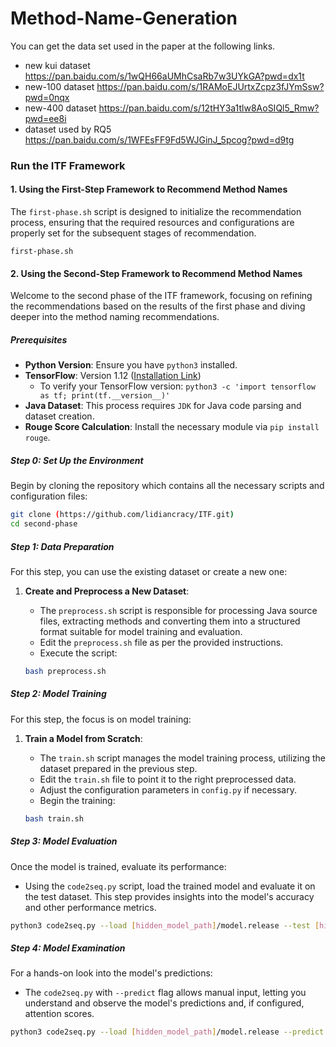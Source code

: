 # Method-Name-Generation
You can get the data set used in the paper at the following links.
- new kui dataset
https://pan.baidu.com/s/1wQH66aUMhCsaRb7w3UYkGA?pwd=dx1t
- new-100 dataset
https://pan.baidu.com/s/1RAMoEJUrtxZcpz3fJYmSsw?pwd=0nqx
- new-400 dataset
https://pan.baidu.com/s/12tHY3a1tlw8AoSIQl5_Rmw?pwd=ee8i
- dataset used by RQ5
https://pan.baidu.com/s/1WFEsFF9Fd5WJGinJ_5pcog?pwd=d9tg



### Run the ITF Framework

#### 1. Using the First-Step Framework to Recommend Method Names

The `first-phase.sh` script is designed to initialize the recommendation process, ensuring that the required resources and configurations are properly set for the subsequent stages of recommendation.

~~~
first-phase.sh
~~~

#### 2. Using the Second-Step Framework to Recommend Method Names

Welcome to the second phase of the ITF framework, focusing on refining the recommendations based on the results of the first phase and diving deeper into the method naming recommendations.

##### Prerequisites

- **Python Version**: Ensure you have `python3` installed.
- **TensorFlow**: Version 1.12 ([Installation Link](install))
  - To verify your TensorFlow version: `python3 -c 'import tensorflow as tf; print(tf.__version__)'`
- **Java Dataset**: This process requires `JDK` for Java code parsing and dataset creation.
- **Rouge Score Calculation**: Install the necessary module via `pip install rouge`.

##### Step 0: Set Up the Environment

Begin by cloning the repository which contains all the necessary scripts and configuration files:

```bash
git clone (https://github.com/lidiancracy/ITF.git)
cd second-phase
```

##### Step 1: Data Preparation

For this step, you can use the existing dataset or create a new one:

1. **Create and Preprocess a New Dataset**: 
    - The `preprocess.sh` script is responsible for processing Java source files, extracting methods and converting them into a structured format suitable for model training and evaluation.
    - Edit the `preprocess.sh` file as per the provided instructions.
    - Execute the script:

    ```bash
    bash preprocess.sh
    ```

##### Step 2: Model Training

For this step, the focus is on model training:

1. **Train a Model from Scratch**: 
    - The `train.sh` script manages the model training process, utilizing the dataset prepared in the previous step.
    - Edit the `train.sh` file to point it to the right preprocessed data.
    - Adjust the configuration parameters in `config.py` if necessary.
    - Begin the training:

    ```bash
    bash train.sh
    ```

##### Step 3: Model Evaluation

Once the model is trained, evaluate its performance:

- Using the `code2seq.py` script, load the trained model and evaluate it on the test dataset. This step provides insights into the model's accuracy and other performance metrics.

```bash
python3 code2seq.py --load [hidden_model_path]/model.release --test [hidden_data_path]
```

##### Step 4: Model Examination

For a hands-on look into the model's predictions:

- The `code2seq.py` with `--predict` flag allows manual input, letting you understand and observe the model's predictions and, if configured, attention scores.

```bash
python3 code2seq.py --load [hidden_model_path]/model.release --predict
```







